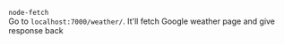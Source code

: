`node-fetch` <br>
Go to `localhost:7000/weather/`. It'll fetch Google weather page and give response back
